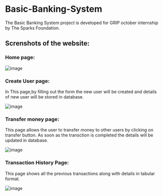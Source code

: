 # Basic-Banking-System

The Basic Banking System project is developed for GRIP october internship by The Sparks Foundation.

## Screnshots of the website:

### Home page:

![image](https://user-images.githubusercontent.com/73429559/138210443-c64afeb8-19ff-459a-b9e7-349a7c75dcec.png)

### Create User page:

In This page,by filling out the form the new user will be created and details of new user will be stored in database.

![image](https://user-images.githubusercontent.com/73429559/138210626-1193d663-c44c-4d37-93b4-155edce78361.png)

### Transfer money page:

This page allows the user to transfer money to other users by clicking on transfer button. As soon as the transction is completed the details will be updated in database.

![image](https://user-images.githubusercontent.com/73429559/138210774-6298af11-70b0-4cb6-bde6-9e6d14f67fe0.png)

### Transaction History Page:

This page shows all the previous transactions along with details in tabular format.

![image](https://user-images.githubusercontent.com/73429559/138210883-0765493b-4c8e-4de2-bd54-5d6f14a37a44.png)



